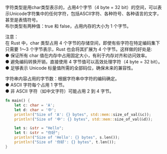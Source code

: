 字符类型是用char类型表示的，占用4个字节（4 byte = 32 bit）的空间，可以表示Unicode字符集中的任何字符，包括ASCII字符、各种符号、各种语言的文字，甚至是表情符号。  
布尔类型有两种值：true 和 false，占用内存的大小为 1 个字节。

注意：  
在 Rust 中，char 类型占用 4 个字节的存储空间，即使有些字符在特定编码集下只需要 1～3 个字节表示，Rust 也会将其扩展为 4 个字节。这样做的好处是:  
● 保证所有 char 值在内存中占用固定大小，有利于内存对齐和访问效率。  
● 避免编码转换开销，直接使用 4 字节值可以高效处理字符（4 byte = 32 bit）。  
● 足够表示 Unicode 标量值所需的全部码位，确保未来的兼容性。  

字符串内容占用的字节数：根据字符串中字符的编码确定。  
● ASCII 字符每个占用 1 字节。  
● 非 ASCII 字符（如中文字符）可能占用 2 到 4 字节。

```rust
fn main() {
    let c: char = 'A';                                                      // 'A' 是 ASCII 字符
    let d: char = '中';                                                     // '中' 是非 ASCII 字符
    println!("Size of 'A': {} bytes", std::mem::size_of_val(&c));           // Size of 'A': 4 bytes
    println!("Size of '中': {} bytes", std::mem::size_of_val(&d));          // Size of '中': 4 bytes

    let s: &str = "Hello";                                                  // ASCII 字符
    let t: &str = "你好";                                                   // 中文字符
    println!("Size of 'Hello': {} bytes", s.len());                         // Size of 'Hello': 5 bytes
    println!("Size of '你好': {} bytes", t.len());                          // Size of '你好': 6 bytes
}
```